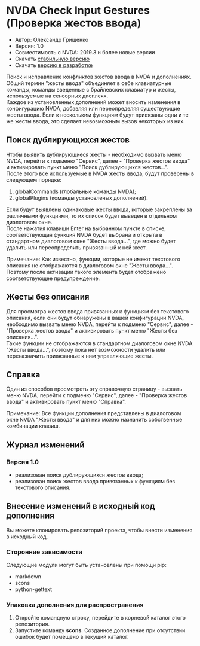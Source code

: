 # NVDA Check Input Gestures (Проверка жестов ввода)

* Автор: Олександр Грищенко
* Версия: 1.0
* Совместимость с NVDA: 2019.3 и более новые версии
* Скачать [стабильную версию][1]
* Скачать [версию в разработке][2]

Поиск и исправление конфликтов жестов ввода в NVDA и дополнениях. Общий термин "жесты ввода" объединяет в себе клавиатурные команды, команды введенные с брайлевских клавиатур и жесты, используемые на сенсорных дисплеях.  
Каждое из установленных дополнений может вносить изменения в конфигурацию NVDA, добавляя или переопределяя существующие жесты ввода. Если к нескольким функциям будут привязаны одни и те же жесты ввода, это сделает невозможным вызов некоторых из них.  

## Поиск дублирующихся жестов
Чтобы выявить дублирующиеся жесты - необходимо вызвать меню NVDA, перейти к подменю "Сервис", далее - "Проверка жестов ввода" и активировать пункт меню "Поиск дублирующихся жестов...".  
После этого все используемые в NVDA жесты ввода, будут проверены в следующем порядке:

1. globalCommands (глобальные команды NVDA);
2. globalPlugins (команды установленых дополнений).

Если будут выявлены одинаковые жесты ввода, которые закреплены за различными функциями, то их список будет выведен в отдельном диалоговом окне.  
После нажатия клавиши Enter на выбранном пункте в списке, соответствующая функция NVDA будет выбрана и открыта в стандартном диалоговом окне "Жесты ввода...", где можно будет удалить или переопределить привязанный к ней жест.  

Примечание: Как известно, функции, которые не имеют текстового описания не отображаются в диалоговом окне "Жесты ввода...". Поэтому после активации такого элемента будет отображено соответствующее предупреждение.

## Жесты без описания
Для просмотра жестов ввода привязанных к функциям без текстового описания, если они будут обнаружены в вашей конфигурации NVDA, необходимо вызвать меню NVDA, перейти к подменю "Сервис", далее - "Проверка жестов ввода" и активировать пункт меню "Жесты без описания...".  
Такие функции не отображаются в стандартном диалоговом окне NVDA "Жесты ввода...", поэтому пока нет возможности удалить или переназначить привязанные к ним управляющие жесты.

## Справка
Один из способов просмотреть эту справочную страницу - вызвать меню NVDA, перейти к подменю "Сервис", далее - "Проверка жестов ввода" и активировать пункт меню "Справка".

Примечание: Все функции дополнения представлены в диалоговом окне NVDA "Жесты ввода" и для них можно назначить собственные комбинации клавиш.

## Журнал изменений

### Версия 1.0
* реализован поиск дублирующихся жестов ввода;
* реализован поиск жестов ввода привязанных к функциям без текстового описания.

## Внесение изменений в исходный код дополнения
Вы можете клонировать репозиторий проекта, чтобы внести изменения в исходный код.

### Сторонние зависимости
Следующие модули могут быть установлены при помощи pip:

- markdown
- scons
- python-gettext

### Упаковка дополнения для распространения
1. Откройте командную строку, перейдите в корневой каталог этого репозитория.
2. Запустите команду **scons**. Созданное дополнение при отсутствии ошибок будет помещено в текущий каталог.

[1]: https://github.com/grisov/checkGestures/releases/download/latest/checkGestures.nvda-addon
[2]: https://github.com/grisov/checkGestures/releases/download/latest/checkGestures.nvda-addon
